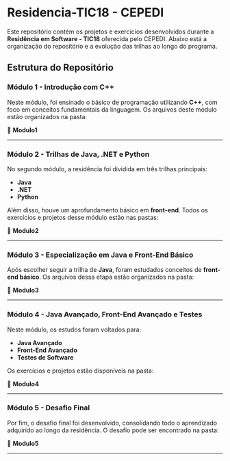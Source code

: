 # Residencia-TIC18 - CEPEDI

Este repositório contém os projetos e exercícios desenvolvidos durante a **Residência em Software - TIC18** oferecida pelo CEPEDI. Abaixo está a organização do repositório e a evolução das trilhas ao longo do programa.

## Estrutura do Repositório

### **Módulo 1 - Introdução com C++**
Neste módulo, foi ensinado o básico de programação utilizando **C++**, com foco em conceitos fundamentais da linguagem. Os arquivos deste módulo estão organizados na pasta:

📁 **Modulo1**

---

### **Módulo 2 - Trilhas de Java, .NET e Python**
No segundo módulo, a residência foi dividida em três trilhas principais:
- **Java**
- **.NET**
- **Python**

Além disso, houve um aprofundamento básico em **front-end**. Todos os exercícios e projetos desse módulo estão nas pastas:

📁 **Modulo2**  

---

### **Módulo 3 - Especialização em Java e Front-End Básico**
Após escolher seguir a trilha de **Java**, foram estudados conceitos de **front-end básico**. Os arquivos dessa etapa estão organizados na pasta:

📁 **Modulo3**

---

### **Módulo 4 - Java Avançado, Front-End Avançado e Testes**
Neste módulo, os estudos foram voltados para:
- **Java Avançado**
- **Front-End Avançado**
- **Testes de Software**

Os exercícios e projetos estão disponíveis na pasta:

📁 **Modulo4**

---

### **Módulo 5 - Desafio Final**
Por fim, o desafio final foi desenvolvido, consolidando todo o aprendizado adquirido ao longo da residência. O desafio pode ser encontrado na pasta:

📁 **Modulo5**

---
